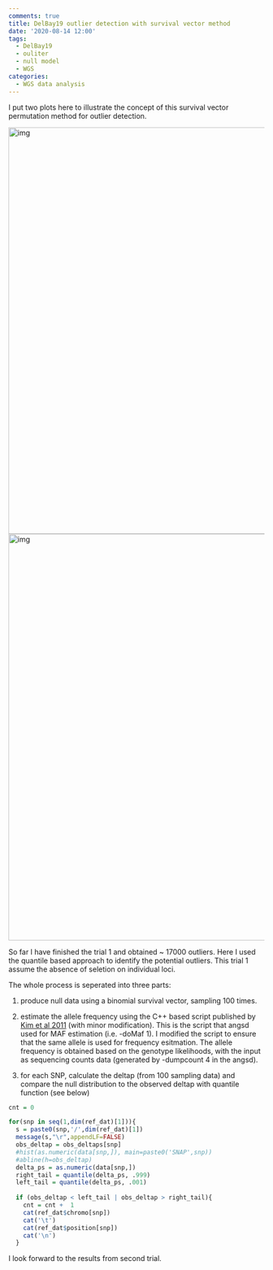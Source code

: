 ```yaml
---
comments: true
title: DelBay19 outlier detection with survival vector method
date: '2020-08-14 12:00'
tags:
  - DelBay19
  - ouliter
  - null model
  - WGS
categories:
  - WGS data analysis
---
```


I put two plots here to illustrate the concept of this survival vector permutation method for outlier detection. 

<img src="https://hzz0024.github.io/images/pmt/design.jpg" alt="img" width="800"/>

<img src="https://hzz0024.github.io/images/pmt/format.jpg" alt="img" width="800"/>

So far I have finished the trial 1 and obtained ~ 17000 outliers. Here I used the quantile based approach to identify the potential outliers. This trial 1 assume the absence of seletion on individual loci.  

The whole process is seperated into three parts:

1) produce null data using a binomial survival vector, sampling 100 times.

2) estimate the allele frequency using the C++ based script published by [Kim et al 2011](https://bmcbioinformatics.biomedcentral.com/articles/10.1186/1471-2105-12-231) (with minor modification). This is the script that angsd used for MAF estimation (i.e. -doMaf 1). I modified the script to ensure that the same allele is used for frequency esitmation. The allele frequency is obtained based on the genotype likelihoods, with the input as sequencing counts data (generated by -dumpcount 4 in the angsd).
   
3) for each SNP, calculate the deltap (from 100 sampling data) and compare the null distribution to the observed deltap with quantile function (see below)

```R
cnt = 0

for(snp in seq(1,dim(ref_dat)[1])){
  s = paste0(snp,'/',dim(ref_dat)[1])
  message(s,"\r",appendLF=FALSE)
  obs_deltap = obs_deltaps[snp]
  #hist(as.numeric(data[snp,]), main=paste0('SNAP',snp))
  #abline(h=obs_deltap)
  delta_ps = as.numeric(data[snp,])
  right_tail = quantile(delta_ps, .999)
  left_tail = quantile(delta_ps, .001)
  
  if (obs_deltap < left_tail | obs_deltap > right_tail){
    cnt = cnt +  1
    cat(ref_dat$chromo[snp])
    cat('\t')
    cat(ref_dat$position[snp])
    cat('\n')
  }
```

I look forward to the results from second trial.  
